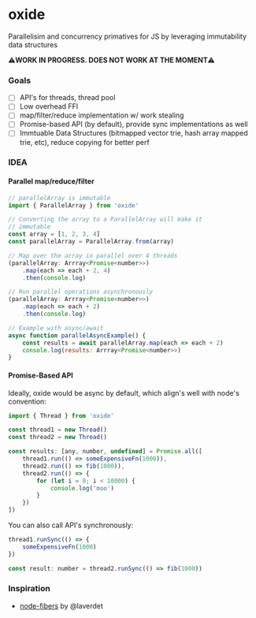 oxide
=====
Parallelisim and concurrency primatives for JS by leveraging immutability data structures

⚠️**WORK IN PROGRESS. DOES NOT WORK AT THE MOMENT**⚠️

### Goals
- [ ] API's for threads, thread pool
- [ ] Low overhead FFI
- [ ] map/filter/reduce implementation w/ work stealing
- [ ] Promise-based API (by default), provide sync implementations as well
- [ ] Immtuable Data Structures (bitmapped vector trie, hash array mapped trie, etc), reduce copying for better perf

### IDEA
#### Parallel map/reduce/filter
```js
// parallelArray is immutable
import { ParallelArray } from 'oxide'

// Converting the array to a ParallelArray will make it
// immutable
const array = [1, 2, 3, 4]
const parallelArray = ParallelArray.from(array)

// Map over the array in parallel over 4 threads
(parallelArray: Arrray<Promise<number>>)
    .map(each => each + 2, 4)
    .then(console.log)

// Run parallel operations asynchronously
(parallelArray: Arrray<Promise<number>>)
    .map(each => each + 2)
    .then(console.log)

// Example with async/await
async function parallelAsyncExample() {
    const results = await parallelArray.map(each => each + 2)
    console.log(results: Arrray<Promise<number>>)
}
```

#### Promise-Based API
Ideally, oxide would be async by default, which align's well with node's convention:
```js
import { Thread } from 'oxide'

const thread1 = new Thread()
const thread2 = new Thread()

const results: [any, number, undefined] = Promise.all([
    thread1.run(() => someExpensiveFn(1000)),
    thread2.run(() => fib(1000)),
    thread2.run(() => {
        for (let i = 0; i < 10000) {
            console.log('moo')
        }
    })
])

```

You can also call API's synchronously:

```js
thread1.runSync(() => {
    someExpensiveFn(1000)
})

const result: number = thread2.runSync(() => fib(1000))
```

### Inspiration
* [node-fibers](https://github.com/laverdet/node-fibers) by @laverdet
